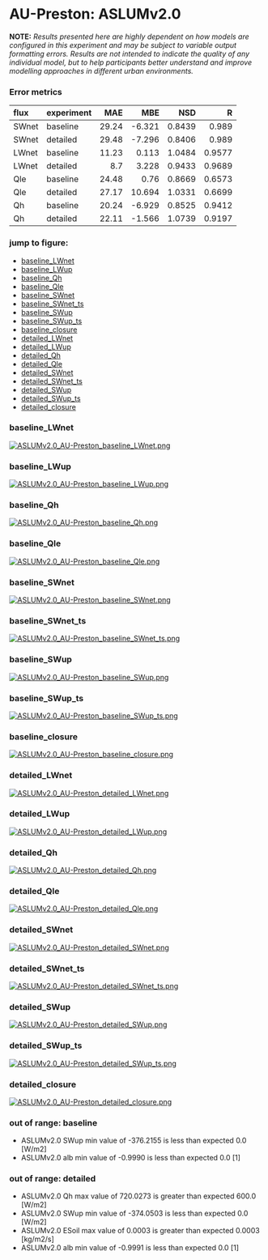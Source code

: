 # AU-Preston: ASLUMv2.0

**NOTE:** *Results presented here are highly dependent on how models are configured in this experiment and may be subject to variable output formatting errors. Results are not intended to indicate the quality of any individual model, but to help participants better understand and improve modelling approaches in different urban environments.*

### Error metrics

| flux   | experiment   |   MAE |    MBE |    NSD |      R |
|:-------|:-------------|------:|-------:|-------:|-------:|
| SWnet  | baseline     | 29.24 | -6.321 | 0.8439 | 0.989  |
| SWnet  | detailed     | 29.48 | -7.296 | 0.8406 | 0.989  |
| LWnet  | baseline     | 11.23 |  0.113 | 1.0484 | 0.9577 |
| LWnet  | detailed     |  8.7  |  3.228 | 0.9433 | 0.9689 |
| Qle    | baseline     | 24.48 |  0.76  | 0.8669 | 0.6573 |
| Qle    | detailed     | 27.17 | 10.694 | 1.0331 | 0.6699 |
| Qh     | baseline     | 20.24 | -6.929 | 0.8525 | 0.9412 |
| Qh     | detailed     | 22.11 | -1.566 | 1.0739 | 0.9197 |

### jump to figure:
 - [baseline_LWnet](#baseline_lwnet)
 - [baseline_LWup](#baseline_lwup)
 - [baseline_Qh](#baseline_qh)
 - [baseline_Qle](#baseline_qle)
 - [baseline_SWnet](#baseline_swnet)
 - [baseline_SWnet_ts](#baseline_swnet_ts)
 - [baseline_SWup](#baseline_swup)
 - [baseline_SWup_ts](#baseline_swup_ts)
 - [baseline_closure](#baseline_closure)
 - [detailed_LWnet](#detailed_lwnet)
 - [detailed_LWup](#detailed_lwup)
 - [detailed_Qh](#detailed_qh)
 - [detailed_Qle](#detailed_qle)
 - [detailed_SWnet](#detailed_swnet)
 - [detailed_SWnet_ts](#detailed_swnet_ts)
 - [detailed_SWup](#detailed_swup)
 - [detailed_SWup_ts](#detailed_swup_ts)
 - [detailed_closure](#detailed_closure)

### <a name="baseline_lwnet"></a>baseline_LWnet
[![ASLUMv2.0_AU-Preston_baseline_LWnet.png](ASLUMv2.0_AU-Preston_baseline_LWnet.png)](ASLUMv2.0_AU-Preston_baseline_LWnet.png)

### <a name="baseline_lwup"></a>baseline_LWup
[![ASLUMv2.0_AU-Preston_baseline_LWup.png](ASLUMv2.0_AU-Preston_baseline_LWup.png)](ASLUMv2.0_AU-Preston_baseline_LWup.png)

### <a name="baseline_qh"></a>baseline_Qh
[![ASLUMv2.0_AU-Preston_baseline_Qh.png](ASLUMv2.0_AU-Preston_baseline_Qh.png)](ASLUMv2.0_AU-Preston_baseline_Qh.png)

### <a name="baseline_qle"></a>baseline_Qle
[![ASLUMv2.0_AU-Preston_baseline_Qle.png](ASLUMv2.0_AU-Preston_baseline_Qle.png)](ASLUMv2.0_AU-Preston_baseline_Qle.png)

### <a name="baseline_swnet"></a>baseline_SWnet
[![ASLUMv2.0_AU-Preston_baseline_SWnet.png](ASLUMv2.0_AU-Preston_baseline_SWnet.png)](ASLUMv2.0_AU-Preston_baseline_SWnet.png)

### <a name="baseline_swnet_ts"></a>baseline_SWnet_ts
[![ASLUMv2.0_AU-Preston_baseline_SWnet_ts.png](ASLUMv2.0_AU-Preston_baseline_SWnet_ts.png)](ASLUMv2.0_AU-Preston_baseline_SWnet_ts.png)

### <a name="baseline_swup"></a>baseline_SWup
[![ASLUMv2.0_AU-Preston_baseline_SWup.png](ASLUMv2.0_AU-Preston_baseline_SWup.png)](ASLUMv2.0_AU-Preston_baseline_SWup.png)

### <a name="baseline_swup_ts"></a>baseline_SWup_ts
[![ASLUMv2.0_AU-Preston_baseline_SWup_ts.png](ASLUMv2.0_AU-Preston_baseline_SWup_ts.png)](ASLUMv2.0_AU-Preston_baseline_SWup_ts.png)

### <a name="baseline_closure"></a>baseline_closure
[![ASLUMv2.0_AU-Preston_baseline_closure.png](ASLUMv2.0_AU-Preston_baseline_closure.png)](ASLUMv2.0_AU-Preston_baseline_closure.png)

### <a name="detailed_lwnet"></a>detailed_LWnet
[![ASLUMv2.0_AU-Preston_detailed_LWnet.png](ASLUMv2.0_AU-Preston_detailed_LWnet.png)](ASLUMv2.0_AU-Preston_detailed_LWnet.png)

### <a name="detailed_lwup"></a>detailed_LWup
[![ASLUMv2.0_AU-Preston_detailed_LWup.png](ASLUMv2.0_AU-Preston_detailed_LWup.png)](ASLUMv2.0_AU-Preston_detailed_LWup.png)

### <a name="detailed_qh"></a>detailed_Qh
[![ASLUMv2.0_AU-Preston_detailed_Qh.png](ASLUMv2.0_AU-Preston_detailed_Qh.png)](ASLUMv2.0_AU-Preston_detailed_Qh.png)

### <a name="detailed_qle"></a>detailed_Qle
[![ASLUMv2.0_AU-Preston_detailed_Qle.png](ASLUMv2.0_AU-Preston_detailed_Qle.png)](ASLUMv2.0_AU-Preston_detailed_Qle.png)

### <a name="detailed_swnet"></a>detailed_SWnet
[![ASLUMv2.0_AU-Preston_detailed_SWnet.png](ASLUMv2.0_AU-Preston_detailed_SWnet.png)](ASLUMv2.0_AU-Preston_detailed_SWnet.png)

### <a name="detailed_swnet_ts"></a>detailed_SWnet_ts
[![ASLUMv2.0_AU-Preston_detailed_SWnet_ts.png](ASLUMv2.0_AU-Preston_detailed_SWnet_ts.png)](ASLUMv2.0_AU-Preston_detailed_SWnet_ts.png)

### <a name="detailed_swup"></a>detailed_SWup
[![ASLUMv2.0_AU-Preston_detailed_SWup.png](ASLUMv2.0_AU-Preston_detailed_SWup.png)](ASLUMv2.0_AU-Preston_detailed_SWup.png)

### <a name="detailed_swup_ts"></a>detailed_SWup_ts
[![ASLUMv2.0_AU-Preston_detailed_SWup_ts.png](ASLUMv2.0_AU-Preston_detailed_SWup_ts.png)](ASLUMv2.0_AU-Preston_detailed_SWup_ts.png)

### <a name="detailed_closure"></a>detailed_closure
[![ASLUMv2.0_AU-Preston_detailed_closure.png](ASLUMv2.0_AU-Preston_detailed_closure.png)](ASLUMv2.0_AU-Preston_detailed_closure.png)

### out of range: baseline

 - ASLUMv2.0 SWup min value of -376.2155 is less than expected 0.0 [W/m2]
 - ASLUMv2.0 alb min value of -0.9990 is less than expected 0.0 [1]

### out of range: detailed

 - ASLUMv2.0 Qh max value of 720.0273 is greater than expected 600.0 [W/m2]
 - ASLUMv2.0 SWup min value of -374.0503 is less than expected 0.0 [W/m2]
 - ASLUMv2.0 ESoil max value of 0.0003 is greater than expected 0.0003 [kg/m2/s]
 - ASLUMv2.0 alb min value of -0.9991 is less than expected 0.0 [1]

